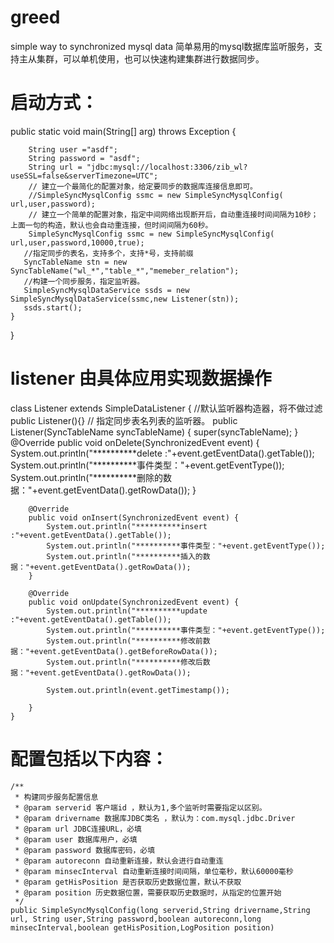 # greed
simple way to synchronized mysql data
简单易用的mysql数据库监听服务，支持主从集群，可以单机使用，也可以快速构建集群进行数据同步。 

# 启动方式：
public static void main(String[] arg) throws Exception {

        String user ="asdf";
        String password = "asdf";
        String url = "jdbc:mysql://localhost:3306/zib_wl?useSSL=false&serverTimezone=UTC";
        // 建立一个最简化的配置对象，给定要同步的数据库连接信息即可。
        //SimpleSyncMysqlConfig ssmc = new SimpleSyncMysqlConfig( url,user,password);
        // 建立一个简单的配置对象，指定中间网络出现断开后，自动重连接时间间隔为10秒； 上面一句的构造，默认也会自动重连接，但时间间隔为60秒。
        SimpleSyncMysqlConfig ssmc = new SimpleSyncMysqlConfig( url,user,password,10000,true);
       //指定同步的表名，支持多个，支持*号，支持前缀
       SyncTableName stn = new SyncTableName("wl_*","table_*","memeber_relation");
       //构建一个同步服务，指定监听器。
       SimpleSyncMysqlDataService ssds = new SimpleSyncMysqlDataService(ssmc,new Listener(stn));
       ssds.start();
    }
}

# listener 由具体应用实现数据操作
 class Listener extends SimpleDataListener {
        //默认监听器构造器，将不做过滤
        public Listener(){}
       // 指定同步表名列表的监听器。
        public Listener(SyncTableName syncTableName) {
            super(syncTableName);
        }
        @Override
        public void onDelete(SynchronizedEvent event) {
            System.out.println("**********delete :"+event.getEventData().getTable());
            System.out.println("**********事件类型："+event.getEventType());
            System.out.println("**********删除的数据："+event.getEventData().getRowData());
        }

        @Override
        public void onInsert(SynchronizedEvent event) {
            System.out.println("**********insert :"+event.getEventData().getTable());
            System.out.println("**********事件类型："+event.getEventType());
            System.out.println("**********插入的数据："+event.getEventData().getRowData());
        }

        @Override
        public void onUpdate(SynchronizedEvent event) {
            System.out.println("**********update :"+event.getEventData().getTable());
            System.out.println("**********事件类型："+event.getEventType());
            System.out.println("**********修改前数据："+event.getEventData().getBeforeRowData());
            System.out.println("**********修改后数据："+event.getEventData().getRowData());

            System.out.println(event.getTimestamp());

        }
    }
    
   # 配置包括以下内容：
    /**
     * 构建同步服务配置信息
     * @param serverid 客户端id ，默认为1,多个监听时需要指定以区别。
     * @param drivername 数据库JDBC类名 ，默认为：com.mysql.jdbc.Driver
     * @param url JDBC连接URL，必填
     * @param user 数据库用户，必填
     * @param password 数据库密码，必填
     * @param autoreconn 自动重新连接，默认会进行自动重连
     * @param minsecInterval 自动重新连接时间间隔，单位毫秒，默认60000毫秒
     * @param getHisPosition 是否获取历史数据位置，默认不获取
     * @param position 历史数据位置，需要获取历史数据时，从指定的位置开始
     */
    public SimpleSyncMysqlConfig(long serverid,String drivername,String url, String user,String password,boolean autoreconn,long minsecInterval,boolean getHisPosition,LogPosition position)
